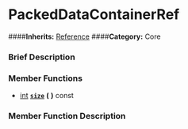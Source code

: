 #  PackedDataContainerRef  
####**Inherits:** [Reference](class_reference)
####**Category:** Core

###  Brief Description  


###  Member Functions 
  * [int](class_int)  **[`size`](#size)**  **(** **)** const

###  Member Function Description  
